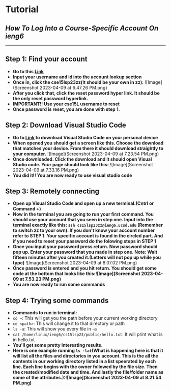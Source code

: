 # Tutorial
## *How To Log Into a Course-Specific Account On ieng6*
---
## Step 1: Find your account
- **Go to this [Link](https://sdacs.ucsd.edu/~icc/index.php)**
- **Input your username and id into the account lookup section**
- **Once in, click the cse15lsp23zz(It should be your own in zz):** ![Image](Screenshot 2023-04-09 at 6.47.26 PM.png)
- **After you click that, click the reset password hyper link. It should be the only reset password hyperlink.**
- **IMPORTANT!! Use your cse15L username to reset**
- **Once password is reset, you are done with step 1.**


## Step 2: Download Visual Studio Code
- **Go to [Link](https://code.visualstudio.com/) to download Visual Studio Code on your personal device**
- **When opened you should get a screen like this. Choose the download that matches your device. From there it should download straightly to your computer.** ![Image](Screenshot 2023-04-09 at 7.23.54 PM.png)
- **Once downloaded. Click the download and it should open Visual Studio code. Your page should look like this:** ![Image](Screenshot 2023-04-09 at 7.33.16 PM.png)
- **You did it!! You are now ready to use visual studio code**


## Step 3: Remotely connecting
- **Open up Visual Studio Code and open up a new terminal.(Cntrl or Command +)**
- **Now in the terminal you are going to run your first command. You should use your account that you seen in step one. Input into the terminal exactly like this: `ssh cs15lsp23zz@ieng6.ucsd.edu` (Remember to switch zz to your own). If you don't know your account number refer to STEP 1. Your specific account is found in the circled part. And if you need to reset your password do the folowing steps in STEP 1**
- **Once you input your password press return. Now password should pop up. Enter your password that you made in step one. Note: Wait fifteen minutes after you created it.(Letters will not pop up while you type)** ![Image](Screenshot 2023-04-09 at 8.07.02 PM.png)
- **Once password is entered and you hit return. You should get some code at the bottom that looks like this:![Image](Screenshot 2023-04-09 at 7.53.23 PM.png)**
- **You are now ready to run some commands**


## Step 4: Trying some commands
- **Commands to run in terminal:**
- `cd ~`: This will get you the path before your current working directory
- `cd <path>`: This will change it to that directory or path
- `ls -a`: This will show you every file in -a
- `cat /home/linux/ieng6/cs15lsp23/public/hello.txt`: It will print what is in hello.txt
- **You'll get some pretty interesting results.**
- **Here is one example running `ls -lat`(What is happening here is that it will list all the files and directories in you account. This is the all the contents in our working directory listed in a list speerated by each line. Each line begins with the owner followed by the file size. Then the created/modified date and time. And lastly the file/folder name as some of the attributes.):![Image](Screenshot 2023-04-09 at 8.21.54 PM.png)**



